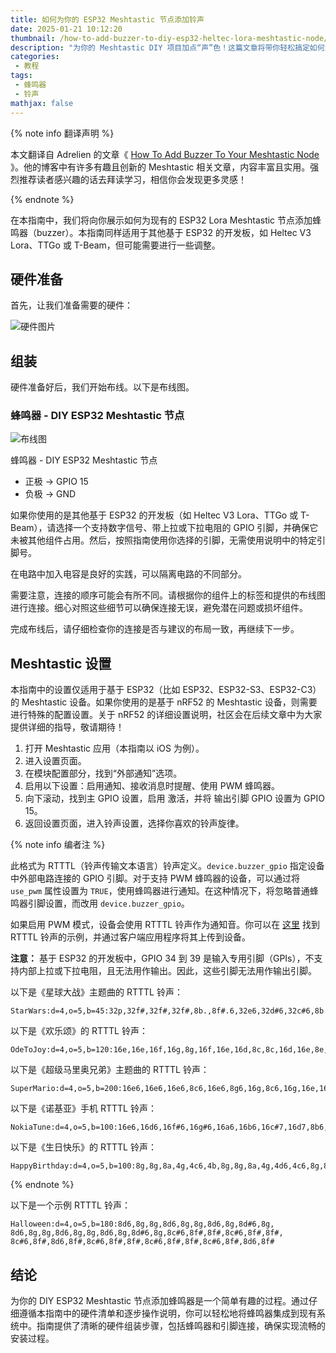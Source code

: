 ```yaml
---
title: 如何为你的 ESP32 Meshtastic 节点添加铃声
date: 2025-01-21 10:12:20
thumbnail: /how-to-add-buzzer-to-diy-esp32-heltec-lora-meshtastic-node/kevin-albrich-6HTTlcLwnBc-unsplash-cropped.webp
description: "为你的 Meshtastic DIY 项目加点“声”色！这篇文章将带你轻松搞定如何为 ESP32 Lora Meshtastic 节点添加蜂鸣器。不仅硬件布线手把手教你，软件设置也一步步详解。"
categories:
 - 教程
tags:
 - 蜂鸣器
 - 铃声
mathjax: false
---
```


{% note info 翻译声明 %}

本文翻译自 Adrelien 的文章《 [How To Add Buzzer To Your Meshtastic Node](https://adrelien.com/blog/how-to-add-buzzer-to-diy-esp32-heltec-lora-meshtastic-node/) 》。他的博客中有许多有趣且创新的 Meshtastic 相关文章，内容丰富且实用。强烈推荐读者感兴趣的话去拜读学习，相信你会发现更多灵感！

{% endnote %}  

在本指南中，我们将向你展示如何为现有的 ESP32 Lora Meshtastic 节点添加蜂鸣器（buzzer）。本指南同样适用于其他基于 ESP32 的开发板，如 Heltec V3 Lora、TTGo 或 T-Beam，但可能需要进行一些调整。

## 硬件准备

首先，让我们准备需要的硬件：

![硬件图片](https://adrelien.com/blog/content/images/2024/03/How-To-Add-Buzzer-To-DIY-ESP32---Heltec-Lora--Meshtastic-Node-1.png)

## 组装

硬件准备好后，我们开始布线。以下是布线图。

### 蜂鸣器 - DIY ESP32 Meshtastic 节点

![布线图](https://adrelien.com/blog/content/images/2024/03/How-To-Add-Buzzer-To-DIY-ESP32---Heltec-Lora--Meshtastic-Node.png)  

蜂鸣器 - DIY ESP32 Meshtastic 节点  

- 正极 -> GPIO 15  
- 负极 -> GND  

如果你使用的是其他基于 ESP32 的开发板（如 Heltec V3 Lora、TTGo 或 T-Beam），请选择一个支持数字信号、带上拉或下拉电阻的 GPIO 引脚，并确保它未被其他组件占用。然后，按照指南使用你选择的引脚，无需使用说明中的特定引脚号。

在电路中加入电容是良好的实践，可以隔离电路的不同部分。

需要注意，连接的顺序可能会有所不同。请根据你的组件上的标签和提供的布线图进行连接。细心对照这些细节可以确保连接无误，避免潜在问题或损坏组件。

完成布线后，请仔细检查你的连接是否与建议的布局一致，再继续下一步。

## Meshtastic 设置

本指南中的设置仅适用于基于 ESP32（比如 ESP32、ESP32-S3、ESP32-C3）的 Meshtastic 设备。如果你使用的是基于 nRF52 的 Meshtastic 设备，则需要进行特殊的配置设置。关于 nRF52 的详细设置说明，社区会在后续文章中为大家提供详细的指导，敬请期待！

1. 打开 Meshtastic 应用（本指南以 iOS 为例）。  
2. 进入设置页面。  
3. 在模块配置部分，找到“外部通知”选项。  
4. 启用以下设置：启用通知、接收消息时提醒、使用 PWM 蜂鸣器。  
5. 向下滚动，找到主 GPIO 设置，启用 激活，并将 输出引脚 GPIO 设置为 GPIO 15。  
6. 返回设置页面，进入铃声设置，选择你喜欢的铃声旋律。

{% note info 编者注 %}

此格式为 RTTTL（铃声传输文本语言）铃声定义。`device.buzzer_gpio` 指定设备中外部电路连接的 GPIO 引脚。对于支持 PWM 蜂鸣器的设备，可以通过将 `use_pwm` 属性设置为 `TRUE`，使用蜂鸣器进行通知。在这种情况下，将忽略普通蜂鸣器引脚设置，而改用 `device.buzzer_gpio`。

如果启用 PWM 模式，设备会使用 RTTTL 铃声作为通知音。你可以在 [这里](https://www.laub-home.de/wiki/RTTTL_Songs) 找到 RTTTL 铃声的示例，并通过客户端应用程序将其上传到设备。

**注意：** 基于 ESP32 的开发板中，GPIO 34 到 39 是输入专用引脚（GPIs），不支持内部上拉或下拉电阻，且无法用作输出。因此，这些引脚无法用作输出引脚。

以下是《星球大战》主题曲的 RTTTL 铃声：

```text
StarWars:d=4,o=5,b=45:32p,32f#,32f#,32f#,8b.,8f#.6,32e6,32d#6,32c#6,8b.6,16f#.6,32e6,32d#6,32c#6,8b.6,16f#.6,32e6,32d#6,32e6,8c#.6,32f#,32f#,32f#,8b.,8f#.6,32e6,32d#6,32c#6,8b.6,16f#.6,32e6,32d#6,32c#6,8b.6,16f#.6,32e6,32d#6,32e6,8c#6
```

以下是《欢乐颂》的 RTTTL 铃声：

```text
OdeToJoy:d=4,o=5,b=120:16e,16e,16f,16g,8g,16f,16e,16d,8c,8c,16d,16e,8e,16d,16d,16e,16f,8f,16e,16d,16c,8c,8d,8g,8e,16e,16f,16g,8g,16f,16e,16d,8c,8c
```

以下是《超级马里奥兄弟》主题曲的 RTTTL 铃声：

```text
SuperMario:d=4,o=5,b=200:16e6,16e6,16e6,8c6,16e6,8g6,16g,8c6,16g,16e,16a,16b,8a#,16a,16g,16e6,16g6,8a6,16f6,16g6,16e6,8c6,16d6,8b,16c6
```


以下是《诺基亚》手机 RTTTL 铃声：

```text
NokiaTune:d=4,o=5,b=100:16e6,16d6,16f#6,16g#6,16a6,16b6,16c#7,16d7,8b6,8a6,16g#6,16f#6,8e6,8d6,16e6,16b5,16a5,16d6,16e6
```


以下是《生日快乐》的 RTTTL 铃声：

```text
HappyBirthday:d=4,o=5,b=100:8g,8g,8a,4g,4c6,4b,8g,8g,8a,4g,4d6,4c6,8g,8g,8g6,4e6,4c6,4b,4a,8f6,8f6,8e6,4c6,4d6,4c6
```

{% endnote %}  

以下是一个示例 RTTTL 铃声：

```
Halloween:d=4,o=5,b=180:8d6,8g,8g,8d6,8g,8g,8d6,8g,8d#6,8g,
8d6,8g,8g,8d6,8g,8g,8d6,8g,8d#6,8g,8c#6,8f#,8f#,8c#6,8f#,8f#,
8c#6,8f#,8d6,8f#,8c#6,8f#,8f#,8c#6,8f#,8f#,8c#6,8f#,8d6,8f#
```

## 结论

为你的 DIY ESP32 Meshtastic 节点添加蜂鸣器是一个简单有趣的过程。通过仔细遵循本指南中的硬件清单和逐步操作说明，你可以轻松地将蜂鸣器集成到现有系统中。指南提供了清晰的硬件组装步骤，包括蜂鸣器和引脚连接，确保实现流畅的安装过程。